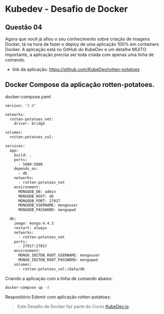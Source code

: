 # Kubedev - Desafio de Docker

## Questão 04

Agora que você já afiou o seu conhecimento sobre criação de imagens Docker, tá na hora de fazer o deploy de uma aplicação 100% em containers Docker. A aplicação está no GitHub do KubeDev e um detalhe MUITO importante, a aplicação precisa ser toda criada com apenas uma linha de comando.

- link da aplicação: <https://github.com/KubeDev/rotten-potatoes>

## Docker Compose da aplicação rotten-potatoes.

docker-compose.yaml

```bash
version: "3.8"

networks:
  rotten-potatoes_net:
    driver: bridge

volumes:
  rotten-potatoes_vol:

services:
  app:
    build: .
    ports:
      - 5000:5000
    depends_on:
      - db
    networks:
      - rotten-potatoes_net
    environment:
      MONGODB_DB: admin
      MONGODB_HOST: db
      MONGODB_PORT: 27017
      MONGODB_USERNAME: mongouser
      MONGODB_PASSWORD: mongopwd

  db:
    image: mongo:4.4.3
    restart: always
    networks:
      - rotten-potatoes_net
    ports:
      - 27017:27017
    environment:
      MONGO_INITDB_ROOT_USERNAME: mongouser
      MONGO_INITDB_ROOT_PASSWORD: mongopwd
    volumes:
      - rotten-potatoes_vol:/data/db
```

Criando a aplicação com a linha de comando abaixo:

```bash
docker-compose up -d
```

Respositório Edemir com aplicação rotten-potatoes: 

>Este Desafio de Docker faz parte do Curso [KubeDev.io](https://kubedev.io/).